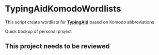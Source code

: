 # TypingAidKomodoWordlists  

This script create wordlists for __[TypingAid](https://github.com/ManiacDC/TypingAid)__  based on Komodo abbreviations  

Quick backup of personal project  

## This project needs to be reviewed  